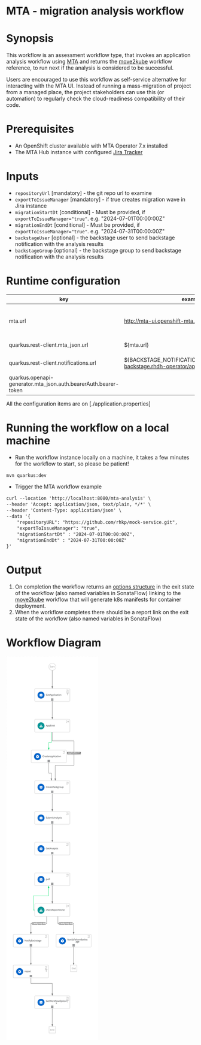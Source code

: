 # MTA - migration analysis workflow

# Synopsis
This workflow is an assessment workflow type, that invokes an application analysis workflow using [MTA][1]
and returns the [move2kube][3] workflow reference, to run next if the analysis is considered to be successful.

Users are encouraged to use this workflow as self-service alternative for interacting with the MTA UI. Instead of running
a mass-migration of project from a managed place, the project stakeholders can use this (or automation) to regularly check
the cloud-readiness compatibility of their code.

# Prerequisites
* An OpenShift cluster available with MTA Operator 7.x installed
* The MTA Hub instance with configured [Jira Tracker](https://access.redhat.com/documentation/en-us/migration_toolkit_for_applications/7.0/html/user_interface_guide/creating-configuring-jira-connection#doc-wrapper)

# Inputs
- `repositoryUrl` [mandatory] - the git repo url to examine
- `exportToIssueManager` [mandatory] - if true creates migration wave in Jira instance
- `migrationStartDt` [conditional] - Must be provided, if `exportToIssueManager="true"`. e.g. "2024-07-01T00:00:00Z"
- `migrationEndDt` [conditional] - Must be provided, if `exportToIssueManager="true"`. e.g. "2024-07-31T00:00:00Z"
- `backstageUser` [optional] - the backstage user to send backstage notification with the analysis results
- `backstageGroup` [optional] - the backstage group to send backstage notification with the analysis results

# Runtime configuration

| key                                                             | example                                                                                      | description                               |
|-----------------------------------------------------------------|----------------------------------------------------------------------------------------------|-------------------------------------------|
| mta.url                                                         | http://mta-ui.openshift-mta.svc.cluster.local:8080                                           | Endpoint (with protocol and port) for MTA |
| quarkus.rest-client.mta_json.url                                | ${mta.url}                                                                                   | MTA hub api                               |
| quarkus.rest-client.notifications.url                           | ${BACKSTAGE_NOTIFICATIONS_URL:http://backstage-backstage.rhdh-operator/api/notifications/}   | Backstage notification url                |
| quarkus.openapi-generator.mta_json.auth.bearerAuth.bearer-token |                                                                                              | Bearer Token for MTA api                  |

All the configuration items are on [./application.properties]

# Running the workflow on a local machine
* Run the workflow instance locally on a machine, it takes a few minutes for the workflow to start, so please be patient!
```shell
mvn quarkus:dev
```

* Trigger the MTA workflow example
```shell
curl --location 'http://localhost:8080/mta-analysis' \
--header 'Accept: application/json, text/plain, */*' \
--header 'Content-Type: application/json' \
--data '{
    "repositoryURL": "https://github.com/rhkp/mock-service.git",
    "exportToIssueManager": "true",
    "migrationStartDt" : "2024-07-01T00:00:00Z",
    "migrationEndDt" : "2024-07-31T00:00:00Z"
}'
```

# Output
1. On completion the workflow returns an [options structure][2] in the exit state of the workflow (also named variables in SonataFlow)
linking to the [move2kube][3] workflow that will generate k8s manifests for container deployment.
1. When the workflow completes there should be a report link on the exit state of the workflow (also named variables in SonataFlow)

# Workflow Diagram
![mta workflow diagram](https://github.com/parodos-dev/serverless-workflows/blob/main/mta/mta.svg?raw=true)

[1]: https://developers.redhat.com/products/mta/download
[2]: https://github.com/parodos-dev/serverless-workflows/blob/main/assessment/schema/workflow-options-output-schema.json  
[3]: https://github.com/parodos-dev/serverless-workflows/tree/main/move2kube